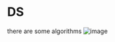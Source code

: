 # DS
there are some algorithms
![image](https://user-images.githubusercontent.com/42996272/129564554-7853c8c9-854d-4994-ae7c-84c2d93db71e.png)
